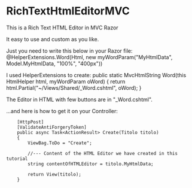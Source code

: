 # RichTextHtmlEditorMVC
This is a Rich Text HTML Editor in MVC Razor

It easy to use and custom as you like.

Just you need to write this below in your Razor file:
        @HelperExtensions.Word(Html, new myWordParam("MyHtmlData", Model.MyHtmlData, "100%", "400px"))

I used HelperExtensions to create:
        public static MvcHtmlString Word(this HtmlHelper html, myWordParam oWord)
        {
            return html.Partial("~/Views/Shared/_Word.cshtml", oWord);
        }
        
The Editor in HTML with few buttons are in "_Word.cshtml".

...and here is how to get it on your Controller:

        [HttpPost]
        [ValidateAntiForgeryToken]
        public async Task<ActionResult> Create(Titolo titolo)
        {
            ViewBag.ToDo = "Create";

            //--- Content of the HTML Editor we have created in this tutorial
            string contentOfHTMLEditor = titolo.MyHtmlData;

            return View(titolo);
        }
        

